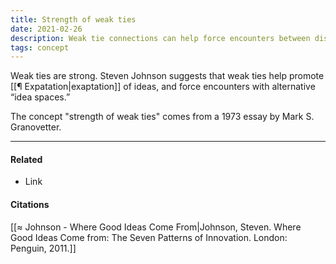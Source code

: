 ```yaml
---
title: Strength of weak ties
date: 2021-02-26
description: Weak tie connections can help force encounters between disparate idea spaces and mental models. 
tags: concept
---
```


Weak ties are strong. Steven Johnson suggests that weak ties help promote [[¶ Expatation|exaptation]] of ideas, and  force encounters with alternative “idea spaces.” 

The concept "strength of weak ties" comes from a 1973 essay by Mark S. Granovetter. 


---
#### Related
- Link

#### Citations
[[≈ Johnson - Where Good Ideas Come From|Johnson, Steven. Where Good Ideas Come from: The Seven Patterns of Innovation. London: Penguin, 2011.]]
